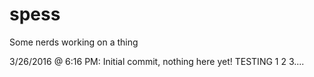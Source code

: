 # spess
Some nerds working on a thing

3/26/2016 @ 6:16 PM: Initial commit, nothing here yet!
TESTING 1 2 3....